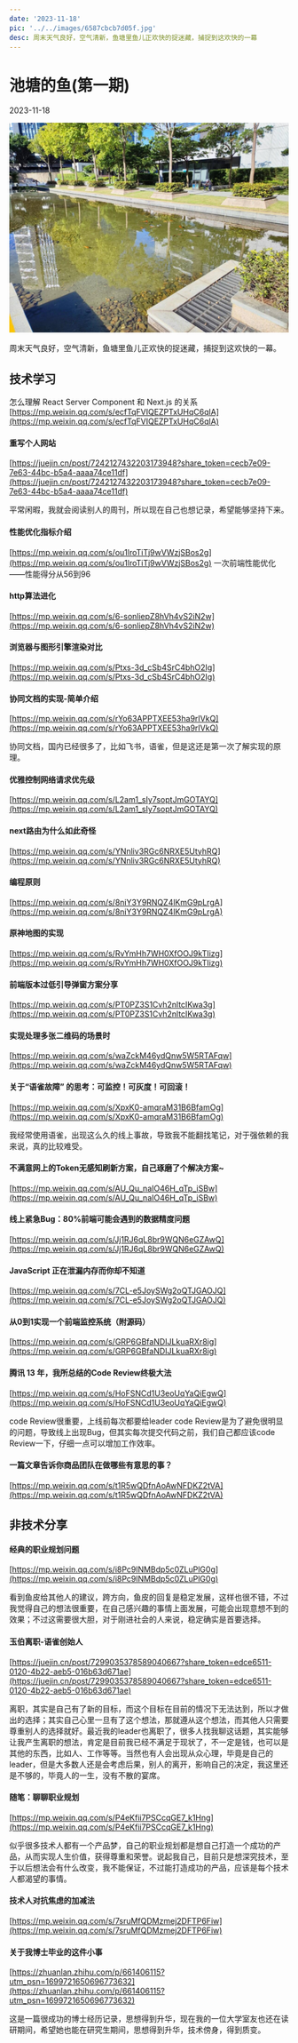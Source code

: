 ```yaml
---
date: '2023-11-18'
pic: '../../images/6587cbcb7d05f.jpg'
desc: 周末天气良好，空气清新，鱼塘里鱼儿正欢快的捉迷藏，捕捉到这欢快的一幕
---
```


# 池塘的鱼(第一期)

2023-11-18

![coverImg](../../images/6587cbcb7d05f.jpg)

周末天气良好，空气清新，鱼塘里鱼儿正欢快的捉迷藏，捕捉到这欢快的一幕。

## 技术学习
怎么理解 React Server Component 和 Next.js 的关系  
[https://mp.weixin.qq.com/s/ecfTqFVIQEZPTxUHqC6qlA](https://mp.weixin.qq.com/s/ecfTqFVIQEZPTxUHqC6qlA)  


#### 重写个人网站  
[https://juejin.cn/post/7242127432203173948?share_token=cecb7e09-7e63-44bc-b5a4-aaaa74ce11df](https://juejin.cn/post/7242127432203173948?share_token=cecb7e09-7e63-44bc-b5a4-aaaa74ce11df)  

平常闲暇，我就会阅读别人的周刊，所以现在自己也想记录，希望能够坚持下来。  


#### 性能优化指标介绍  
[https://mp.weixin.qq.com/s/ou1lroTiTj9wVWzjSBos2g](https://mp.weixin.qq.com/s/ou1lroTiTj9wVWzjSBos2g)
一次前端性能优化——性能得分从56到96  


#### http算法进化  
[https://mp.weixin.qq.com/s/6-sonliepZ8hVh4vS2iN2w](https://mp.weixin.qq.com/s/6-sonliepZ8hVh4vS2iN2w)

#### 浏览器与图形引擎渲染对比  
[https://mp.weixin.qq.com/s/Ptxs-3d_cSb4SrC4bhO2Ig](https://mp.weixin.qq.com/s/Ptxs-3d_cSb4SrC4bhO2Ig)

#### 协同文档的实现-简单介绍
[https://mp.weixin.qq.com/s/rYo63APPTXEE53ha9rIVkQ](https://mp.weixin.qq.com/s/rYo63APPTXEE53ha9rIVkQ)  
  
协同文档，国内已经很多了，比如飞书，语雀，但是这还是第一次了解实现的原理。  



#### 优雅控制网络请求优先级  
[https://mp.weixin.qq.com/s/L2am1_sIy7soptJmGOTAYQ](https://mp.weixin.qq.com/s/L2am1_sIy7soptJmGOTAYQ)

#### next路由为什么如此奇怪  
[https://mp.weixin.qq.com/s/YNnliv3RGc6NRXE5UtyhRQ](https://mp.weixin.qq.com/s/YNnliv3RGc6NRXE5UtyhRQ)

#### 编程原则  
[https://mp.weixin.qq.com/s/8niY3Y9RNQZ4lKmG9pLrgA](https://mp.weixin.qq.com/s/8niY3Y9RNQZ4lKmG9pLrgA)


#### 原神地图的实现  
[https://mp.weixin.qq.com/s/RvYmHh7WH0XfOOJ9kTIizg](https://mp.weixin.qq.com/s/RvYmHh7WH0XfOOJ9kTIizg)

#### 前端版本过低引导弹窗方案分享  
[https://mp.weixin.qq.com/s/PT0PZ3S1Cvh2nltcIKwa3g](https://mp.weixin.qq.com/s/PT0PZ3S1Cvh2nltcIKwa3g)

#### 实现处理多张二维码的场景时  
[https://mp.weixin.qq.com/s/waZckM46ydQnw5W5RTAFqw](https://mp.weixin.qq.com/s/waZckM46ydQnw5W5RTAFqw)


 #### 关于“语雀故障” 的思考：可监控！可灰度！可回滚！    
[https://mp.weixin.qq.com/s/XpxK0-amqraM31B6BfamOg](https://mp.weixin.qq.com/s/XpxK0-amqraM31B6BfamOg)  

我经常使用语雀，出现这么久的线上事故，导致我不能翻找笔记，对于强依赖的我来说，真的比较难受。  

#### 不满意网上的Token无感知刷新方案，自己琢磨了个解决方案~  
[https://mp.weixin.qq.com/s/AU_Qu_naIO46H_qTp_iSBw](https://mp.weixin.qq.com/s/AU_Qu_naIO46H_qTp_iSBw)

#### 线上紧急Bug：80%前端可能会遇到的数据精度问题  
[https://mp.weixin.qq.com/s/Jj1RJ6qL8br9WQN6eGZAwQ](https://mp.weixin.qq.com/s/Jj1RJ6qL8br9WQN6eGZAwQ)

#### JavaScript 正在泄漏内存而你却不知道  
[https://mp.weixin.qq.com/s/7CL-e5JoySWg2oQTJGAOJQ](https://mp.weixin.qq.com/s/7CL-e5JoySWg2oQTJGAOJQ)

#### 从0到1实现一个前端监控系统（附源码）  
[https://mp.weixin.qq.com/s/GRP6GBfaNDIJLkuaRXr8ig](https://mp.weixin.qq.com/s/GRP6GBfaNDIJLkuaRXr8ig)

#### 腾讯 13 年，我所总结的Code Review终极大法  
[https://mp.weixin.qq.com/s/HoFSNCd1U3eoUqYaQiEgwQ](https://mp.weixin.qq.com/s/HoFSNCd1U3eoUqYaQiEgwQ)  

code Review很重要，上线前每次都要给leader code Review是为了避免很明显的问题，导致线上出现Bug，但其实每次提交代码之前，我们自己都应该code Review一下，仔细一点可以增加工作效率。

#### 一篇文章告诉你商品团队在做哪些有意思的事？  
[https://mp.weixin.qq.com/s/t1R5wQDfnAoAwNFDKZ2tVA](https://mp.weixin.qq.com/s/t1R5wQDfnAoAwNFDKZ2tVA)

## 非技术分享

#### 经典的职业规划问题   
[https://mp.weixin.qq.com/s/i8Pc9lNMBdp5c0ZLuPlG0g](https://mp.weixin.qq.com/s/i8Pc9lNMBdp5c0ZLuPlG0g)  

看到鱼皮给其他人的建议，跨方向，鱼皮的回复是稳定发展，这样也很不错，不过我觉得自己的想法很重要，在自己感兴趣的事情上面发展，可能会出现意想不到的效果；不过这需要很大胆，对于刚进社会的人来说，稳定确实是首要选择。 

#### 玉伯离职-语雀创始人  
[https://juejin.cn/post/7299035378589040667?share_token=edce6511-0120-4b22-aeb5-016b63d671ae](https://juejin.cn/post/7299035378589040667?share_token=edce6511-0120-4b22-aeb5-016b63d671ae)  

离职，其实是自己有了新的目标，而这个目标在目前的情况下无法达到，所以才做出的选择；其实自己心里一旦有了这个想法，那就遵从这个想法，而其他人只需要尊重别人的选择就好。最近我的leader也离职了，很多人找我聊这话题，其实能够让我产生离职的想法，肯定是目前我已经不满足于现状了，不一定是钱，也可以是其他的东西，比如人、工作等等。当然也有人会出现从众心理，毕竟是自己的leader，但是大多数人还是会考虑后果，别人的离开，影响自己的决定，我这里还是不够的，毕竟人的一生，没有不散的宴席。  

#### 随笔：聊聊职业规划  
[https://mp.weixin.qq.com/s/P4eKfii7PSCcqGE7_k1Hng](https://mp.weixin.qq.com/s/P4eKfii7PSCcqGE7_k1Hng)  

似乎很多技术人都有一个产品梦，自己的职业规划都是想自己打造一个成功的产品，从而实现人生价值，获得尊重和荣誉。说起我自己，目前只是想深究技术，至于以后想法会有什么改变，我不能保证，不过能打造成功的产品，应该是每个技术人都渴望的事情。

#### 技术人对抗焦虑的加减法  
[https://mp.weixin.qq.com/s/7sruMfQDMzmej2DFTP6Fiw](https://mp.weixin.qq.com/s/7sruMfQDMzmej2DFTP6Fiw)

#### 关于我博士毕业的这件小事  
[https://zhuanlan.zhihu.com/p/661406115?utm_psn=1699721650696773632](https://zhuanlan.zhihu.com/p/661406115?utm_psn=1699721650696773632)  

这是一篇很成功的博士经历记录，思想得到升华，现在我的一位大学室友也还在读研期间，希望她也能在研究生期间，思想得到升华，技术傍身，得到质变。  



